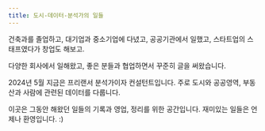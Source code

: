 ```yaml
---
title: 도시-데이터-분석가의 일들
---
```


건축과를 졸업하고, 대기업과 중소기업에 다녔고, 공공기관에서 일했고, 스타트업의 스태프였다가 창업도 해보고. 

다양한 회사에서 일해왔고, 좋은 분들과 협업하면서 꾸준히 글을 써왔습니다.

2024년 5월 지금은 프리랜서 분석가이자 컨설턴트입니다. 주로 도시와 공공영역, 부동산과 사람에 관련된 데이터를 다룹니다.

이곳은 그동안 해왔던 일들의 기록과 영업, 정리를 위한 공간입니다. 재미있는 일들은 언제나 환영입니다. :)
